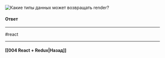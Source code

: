 ![Какие типы данных может возвращать `render`?](https://youtu.be/DgevxmyzymQ?t=90)

#### Ответ


____
#react

____

#### [[004 React + Redux|Назад]]